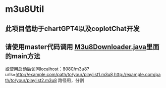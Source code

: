 # m3u8Util



## 

## 此项目借助于chartGPT4以及coplotChat开发

## 请使用master代码调用 [M3u8Downloader.java](src%2Fmain%2Fjava%2Fnet%2Faabg%2Fm3u8util%2Futil%2FM3u8Downloader.java)里面的main方法
 或使用启动后访问localhost：8080/m3u8?urls=http://example.com/path/to/your/playlist1.m3u8,http://example.com/path/to/your/playlist2.m3u8 路径用，分割
